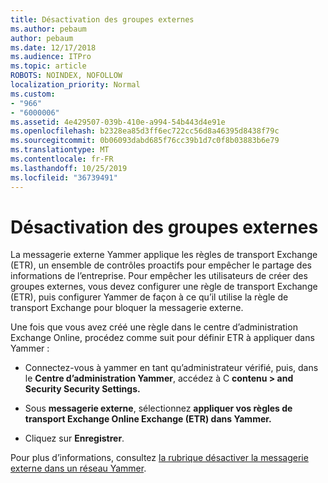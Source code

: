 ```yaml
---
title: Désactivation des groupes externes
ms.author: pebaum
author: pebaum
ms.date: 12/17/2018
ms.audience: ITPro
ms.topic: article
ROBOTS: NOINDEX, NOFOLLOW
localization_priority: Normal
ms.custom:
- "966"
- "6000006"
ms.assetid: 4e429507-039b-410e-a994-54b443d4e91e
ms.openlocfilehash: b2328ea85d3ff6ec722cc56d8a46395d8438f79c
ms.sourcegitcommit: 0b06093dabd685f76cc39b1d7c0f8b03883b6e79
ms.translationtype: MT
ms.contentlocale: fr-FR
ms.lasthandoff: 10/25/2019
ms.locfileid: "36739491"
---
```

# <a name="how-to-disable-external-groups"></a>Désactivation des groupes externes

La messagerie externe Yammer applique les règles de transport Exchange (ETR), un ensemble de contrôles proactifs pour empêcher le partage des informations de l’entreprise. Pour empêcher les utilisateurs de créer des groupes externes, vous devez configurer une règle de transport Exchange (ETR), puis configurer Yammer de façon à ce qu’il utilise la règle de transport Exchange pour bloquer la messagerie externe.
  
Une fois que vous avez créé une règle dans le centre d’administration Exchange Online, procédez comme suit pour définir ETR à appliquer dans Yammer :
  
- Connectez-vous à yammer en tant qu’administrateur vérifié, puis, dans le **Centre d’administration Yammer**, accédez à C **contenu \> and Security Security Settings.**

- Sous **messagerie externe**, sélectionnez **appliquer vos règles de transport Exchange Online Exchange (ETR) dans Yammer.**

- Cliquez sur **Enregistrer**.

Pour plus d’informations, consultez [la rubrique désactiver la messagerie externe dans un réseau Yammer](https://docs.microsoft.com/yammer/work-with-external-users/disable-external-messaging).
  